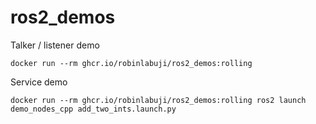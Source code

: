 # ros2_demos
Talker / listener demo
```
docker run --rm ghcr.io/robinlabuji/ros2_demos:rolling
```

Service demo
```
docker run --rm ghcr.io/robinlabuji/ros2_demos:rolling ros2 launch demo_nodes_cpp add_two_ints.launch.py
```
